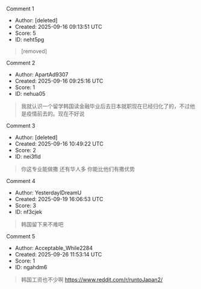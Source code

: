 Comment 1

- Author: [deleted]
- Created: 2025-09-16 09:13:51 UTC
- Score: 5
- ID: neht5pg

> [removed]

Comment 2

- Author: ApartAd9307
- Created: 2025-09-16 09:25:16 UTC
- Score: 1
- ID: nehua05

> 我就认识一个留学韩国读金融毕业后去日本就职现在已经归化了的，不过他是疫情前去的。现在不好说

Comment 3

- Author: [deleted]
- Created: 2025-09-16 10:49:22 UTC
- Score: 2
- ID: nei3fld

> 你这专业能做撒 还有华人多 你能比他们有撒优势

Comment 4

- Author: YesterdayIDreamU
- Created: 2025-09-19 16:06:53 UTC
- Score: 3
- ID: nf3cjek

> 韩国留下来不难吧

Comment 5

- Author: Acceptable_While2284
- Created: 2025-09-26 11:53:14 UTC
- Score: 1
- ID: ngahdm6

> 韩国工资也不少啊 https://www.reddit.com/r/runtoJapan2/
